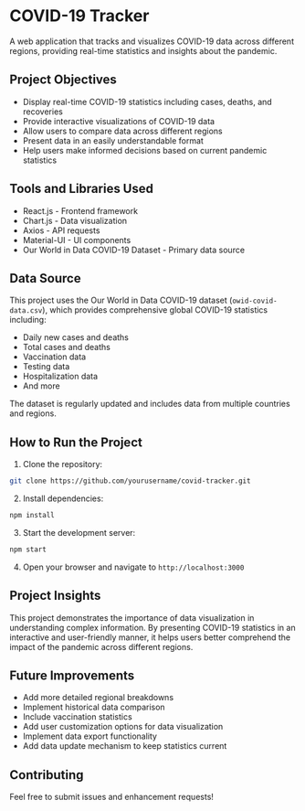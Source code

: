 # COVID-19 Tracker

A web application that tracks and visualizes COVID-19 data across different regions, providing real-time statistics and insights about the pandemic.

## Project Objectives

- Display real-time COVID-19 statistics including cases, deaths, and recoveries
- Provide interactive visualizations of COVID-19 data
- Allow users to compare data across different regions
- Present data in an easily understandable format
- Help users make informed decisions based on current pandemic statistics

## Tools and Libraries Used

- React.js - Frontend framework
- Chart.js - Data visualization
- Axios - API requests
- Material-UI - UI components
- Our World in Data COVID-19 Dataset - Primary data source

## Data Source

This project uses the Our World in Data COVID-19 dataset (`owid-covid-data.csv`), which provides comprehensive global COVID-19 statistics including:
- Daily new cases and deaths
- Total cases and deaths
- Vaccination data
- Testing data
- Hospitalization data
- And more

The dataset is regularly updated and includes data from multiple countries and regions.

## How to Run the Project

1. Clone the repository:
```bash
git clone https://github.com/yourusername/covid-tracker.git
```

2. Install dependencies:
```bash
npm install
```

3. Start the development server:
```bash
npm start
```

4. Open your browser and navigate to `http://localhost:3000`

## Project Insights

This project demonstrates the importance of data visualization in understanding complex information. By presenting COVID-19 statistics in an interactive and user-friendly manner, it helps users better comprehend the impact of the pandemic across different regions.

## Future Improvements

- Add more detailed regional breakdowns
- Implement historical data comparison
- Include vaccination statistics
- Add user customization options for data visualization
- Implement data export functionality
- Add data update mechanism to keep statistics current

## Contributing

Feel free to submit issues and enhancement requests! 